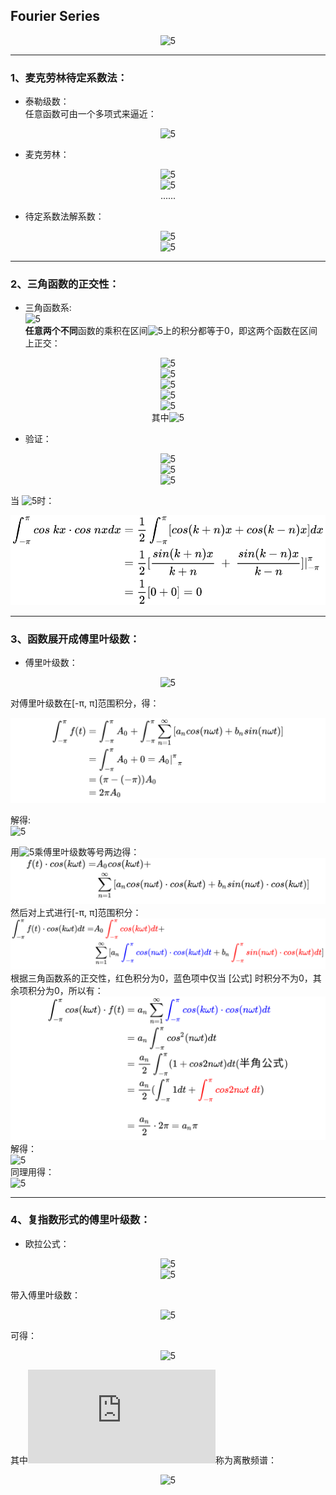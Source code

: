 ## Fourier Series

<center>

![5](https://latex.codecogs.com/svg.latex?f(t)=A_0+\sum_{n=1}^{\infty}a_{n}\cos{(n\omega{t})}+b_{n}\sin{(n\omega{t})})  
</center> 

---

### 1、麦克劳林待定系数法：
- 泰勒级数：  
任意函数可由一个多项式来逼近：
<center>  

![5](https://latex.codecogs.com/svg.latex?f(x)=A_0+A_{1}x+A_{2}x^2+A_{3}x^3...)  
</center>

- 麦克劳林：
<center>  

![5](https://latex.codecogs.com/svg.latex?f'(x)=A_{1}+2A_{2}x+3A_{3}x^2...)  
![5](https://latex.codecogs.com/svg.latex?f''(x)=2A_{2}+6A_{3}x...)  
......
</center>

- 待定系数法解系数：  
<center>  

![5](https://latex.codecogs.com/svg.latex?A_0=f(0),A_{1}=f'(0),A_{2}=f''(0)/2,...)  
![5](https://latex.codecogs.com/svg.latex?A_n=f^{(-n)}(0)/n!)  
</center>

---

### 2、三角函数的正交性：
- 三角函数系:  
![5](https://latex.codecogs.com/svg.latex?1,\cos{x},\sin{x},\cos{2x},\sin{2x},...)  
**任意两个不同**函数的乘积在区间![5](https://latex.codecogs.com/svg.latex?[-\pi,\pi])上的积分都等于0，即这两个函数在区间上正交：
<center>  

![5](https://latex.codecogs.com/svg.latex?\int_{-\pi}^{\pi}\cos{(nx)}dx=0)  
![5](https://latex.codecogs.com/svg.latex?\int_{-\pi}^{\pi}\sin{(nx)}dx=0)   
![5](https://latex.codecogs.com/svg.latex?\int_{-\pi}^{\pi}\cos{(nx)}\cdot\sin{(kx)}dx=0)  
![5](https://latex.codecogs.com/svg.latex?\int_{-\pi}^{\pi}\cos{(nx)}\cdot\cos{(kx)}dx=0)  
![5](https://latex.codecogs.com/svg.latex?\int_{-\pi}^{\pi}\sin{(nx)}\cdot\sin{(kx)}dx=0,)  
其中![5](https://latex.codecogs.com/svg.latex?n,k\in\(1,2,3,...\),n\not=k)
</center>

- 验证：  
<center>  
  
![5](https://latex.codecogs.com/svg.latex?\cos{(nx)}\cdot\cos{(kx)}dx=\frac{1}{2}[\cos{(k+n)x}+\cos{(k-n)x}])  
![5](https://latex.codecogs.com/svg.latex?\sin{(nx)}\cdot\sin{(kx)}dx=-\frac{1}{2}[\cos{(k+n)x}-\cos{(k-n)x}])  
![5](https://latex.codecogs.com/svg.latex?\cos{(nx)}\cdot\sin{(kx)}dx=\frac{1}{2}[\cos{(k+n)x}+\cos{(k-n)x}])
</center>

当 ![5](https://latex.codecogs.com/svg.latex?k\not=n)时：  

![5](equation.svg)

---  

### 3、函数展开成傅里叶级数：
- 傅里叶级数：
<center>

![5](https://latex.codecogs.com/svg.latex?f(t)=A_0+\sum_{n=1}^{\infty}a_{n}\cos{(n\omega{t})}+b_{n}\sin{(n\omega{t})})  
</center>  

对傅里叶级数在[-π, π]范围积分，得：  
<center>  

![5](equation2.svg)
</center>

解得:  
![5](https://latex.codecogs.com/svg.latex?A_0=\frac{1}{2\pi}\int_{-\pi}^{\pi}f(t))  

用![5](https://latex.codecogs.com/svg.latex?\cos(k\omega{t}))乘傅里叶级数等号两边得：  
![6](equation3.svg)  
然后对上式进行[-π, π]范围积分：
![6](equation4.svg)  
根据三角函数系的正交性，红色积分为0，蓝色项中仅当 [公式] 时积分不为0，其余项积分为0，所以有：
![6](equation5.svg)
解得：  
![5](https://latex.codecogs.com/svg.latex?a_n=\frac{1}{\pi}\int_{-\pi}^{\pi}\cos(n\omega{t})f(t)dt,(k\not=n))  
同理用得：  
![5](https://latex.codecogs.com/svg.latex?b_n=\frac{1}{\pi}\int_{-\pi}^{\pi}\sin(n\omega{t})f(t)dt,(k\not=n))  

---

### 4、复指数形式的傅里叶级数：

- 欧拉公式：  
<center>

![5](https://latex.codecogs.com/svg.latex?cos(n\omega{t})=\frac{e^{in\omega{t}+e^{-in\omega{t}}}}{2})  
![5](https://latex.codecogs.com/svg.latex?sin(n\omega{t})=\frac{e^{in\omega{t}-e^{-in\omega{t}}}}{2i})  
</center> 

带入傅里叶级数：
<center>

![5](https://latex.codecogs.com/svg.latex?f(t)=a_0+\sum_{n=1}^{\infty}[\frac{a_n-ib_n}{2}e^{in\omega{t}}+\frac{a_n+ib_n}{2}e^{-in\omega{t}}])  
</center> 
可得：  
<center>

![5](https://latex.codecogs.com/svg.latex?f(t)=\sum_{n=-\infty}^{\infty}c_{n}e^{-in\omega\{t}})  
</center> 

其中![5](https://latex.codecogs.com/svg.latex?c_n)称为离散频谱：
<center>

![5](https://latex.codecogs.com/svg.latex?c_n=\frac{1}{T}\int_{\frac{-T}{2}}^{\frac{T}{2}}f(t)e^{-in\omega\{t}}dt)  
</center> 